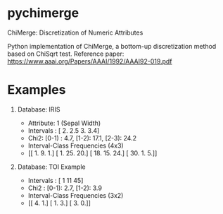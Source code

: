 # pychimerge
ChiMerge: Discretization of Numeric Attributes

Python implementation of ChiMerge, a bottom-up discretization method based on ChiSqrt test.
Reference paper: https://www.aaai.org/Papers/AAAI/1992/AAAI92-019.pdf


# Examples


1. Database: IRIS
    - Attribute: 1 (Sepal Width)
    - Intervals   : [ 2.   2.5  3.   3.4]
    - Chi2: [0-1) :  4.7, [1-2): 17.1, [2-3): 24.2
    - Interval-Class Frequencies (4x3)
    - [[  1.   9.   1.]
      [  1.  25.  20.]
      [ 18.  15.  24.]
      [ 30.   1.   5.]]

2. Database: TOI Example
    - Intervals   : [ 1 11 45]
    - Chi2        : [0-1):  2.7, [1-2):  3.9
    - Interval-Class Frequencies (3x2)
    - [[ 4.  1.]
      [ 1.  3.]
      [ 3.  0.]]
